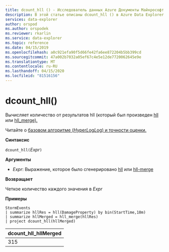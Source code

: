 ```yaml
---
title: dcount_hll () - Исследователь данных Azure Документы Майкрософт
description: В этой статье описаны dcount_hll () в Azure Data Explorer.
services: data-explorer
author: orspod
ms.author: orspodek
ms.reviewer: rkarlin
ms.service: data-explorer
ms.topic: reference
ms.date: 04/15/2019
ms.openlocfilehash: a0c921efa90f5d66fe42fa6ee872204b5bb399cd
ms.sourcegitcommit: 47a002b7032a05ef67c4e5e12de7720062645e9e
ms.translationtype: MT
ms.contentlocale: ru-RU
ms.lasthandoff: 04/15/2020
ms.locfileid: "81516156"
---
```

# <a name="dcount_hll"></a>dcount_hll()

Вычисляет количество от результатов hll (который был произведен [hll](hll-aggfunction.md) или [hll_merge).](hll-merge-aggfunction.md)

Читайте о [базовом алгоритме (*H*yper*L*og*L*og) и точности оценки.](dcount-aggfunction.md#estimation-accuracy)

**Синтаксис**

`dcount_hll(`*Expr*`)`

**Аргументы**

* *Expr*: Выражение, которое было сгенерировано [hll](hll-aggfunction.md) или [hll-merge](hll-merge-aggfunction.md)

**Возвращает**

Четкое количество каждого значения в *Expr*

**Примеры**

```kusto
StormEvents
| summarize hllRes = hll(DamageProperty) by bin(StartTime,10m)
| summarize hllMerged = hll_merge(hllRes)
| project dcount_hll(hllMerged)
```

|dcount_hll_hllMerged|
|---|
|315|